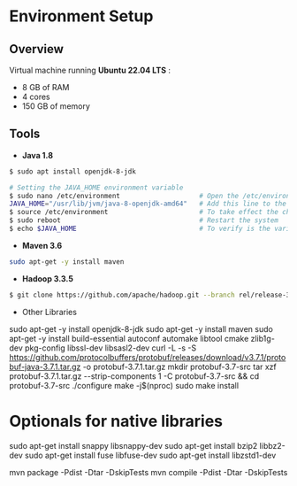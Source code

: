 # Environment Setup
## Overview
Virtual machine running **Ubuntu 22.04 LTS** :
  * 8 GB of RAM 
  * 4 cores
  * 150 GB of memory

## Tools
* **Java 1.8**
```bash
$ sudo apt install openjdk-8-jdk

# Setting the JAVA_HOME environment variable 
$ sudo nano /etc/environment                    # Open the /etc/environment
JAVA_HOME="/usr/lib/jvm/java-8-openjdk-amd64"   # Add this line to the end of the file
$ source /etc/environment                       # To take effect the changes
$ sudo reboot                                   # Restart the system
$ echo $JAVA_HOME                               # To verify is the variable is set correctly
```
* **Maven 3.6**
```bash
sudo apt-get -y install maven
```
* **Hadoop 3.3.5**
```bash
$ git clone https://github.com/apache/hadoop.git --branch rel/release-3.3.5 --single-branch
```
* Other Libraries



sudo apt-get -y install openjdk-8-jdk
sudo apt-get -y install maven
sudo apt-get -y install build-essential autoconf automake libtool cmake zlib1g-dev pkg-config libssl-dev libsasl2-dev
curl -L -s -S https://github.com/protocolbuffers/protobuf/releases/download/v3.7.1/protobuf-java-3.7.1.tar.gz -o protobuf-3.7.1.tar.gz
mkdir protobuf-3.7-src
tar xzf protobuf-3.7.1.tar.gz --strip-components 1 -C protobuf-3.7-src && cd protobuf-3.7-src
./configure
make -j$(nproc)
sudo make install
# Optionals for native libraries
sudo apt-get install snappy libsnappy-dev
sudo apt-get install bzip2 libbz2-dev
sudo apt-get install fuse libfuse-dev
sudo apt-get install libzstd1-dev

mvn package -Pdist -Dtar -DskipTests
mvn compile -Pdist -Dtar -DskipTests